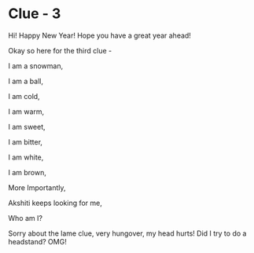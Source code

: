# Clue - 3

Hi! Happy New Year! Hope you have a great year ahead!

Okay so here for the third clue - 

I am a snowman,

I am a ball,

I am cold,

I am warm,

I am sweet,

I am bitter,

I am white,

I am brown,

More Importantly,

Akshiti keeps looking for me,

Who am I?

Sorry about the lame clue, very hungover, my head hurts! Did I try to do a headstand? OMG!

